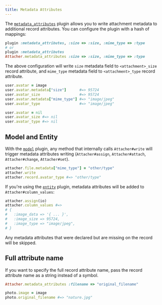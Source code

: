 ```yaml
---
title: Metadata Attributes
---
```


The [`metadata_attributes`][metadata_attributes] plugin allows you to write
attachment metadata to additional record attributes. You can configure the
plugin with a hash of mappings:

```rb
plugin :metadata_attributes, :size => :size, :mime_type => :type
# or
plugin :metadata_attributes
Attacher.metadata_attributes :size => :size, :mime_type => :type
```

The above configuration will write `size` metadata field to `<attachment>_size`
record attribute, and `mime_type` metadata field to `<attachment>_type` record
attribute.

```rb
user.avatar = image
user.avatar.metadata["size"]      #=> 95724
user.avatar_size                  #=> 95724
user.avatar.metadata["mime_type"] #=> "image/jpeg"
user.avatar_type                  #=> "image/jpeg"

user.avatar = nil
user.avatar_size #=> nil
user.avatar_type #=> nil
```

## Model and Entity

With the [`model`][model] plugin, any method that internally calls
`Attacher#write` will trigger metadata attributes writing (`Attacher#assign`,
`Attacher#attach`, `Attacher#change`, `Attacher#set`).

```rb
attacher.file.metadata["mime_type"] = "other/type"
attacher.write
attacher.record.avatar_type #=> "other/type"
```

If you're using the [`entity`][entity] plugin, metadata attributes will be
added to `Attacher#column_values`:

```rb
attacher.assign(io)
attacher.column_values #=>
# {
#   :image_data => '{ ... }',
#   :image_size => 95724,
#   :image_type => "image/jpeg",
# }
```

Any metadata attributes that were declared but are missing on the record will
be skipped.

## Full attribute name

If you want to specify the full record attribute name, pass the record
attribute name as a string instead of a symbol.

```rb
Attacher.metadata_attributes :filename => "original_filename"
```
```rb
photo.image = image
photo.original_filename #=> "nature.jpg"
```

[metadata_attributes]: https://github.com/shrinerb/shrine/blob/master/lib/shrine/plugins/metadata_attributes.rb
[entity]: https://shrinerb.com/docs/plugins/entity
[model]: https://shrinerb.com/docs/plugins/model
